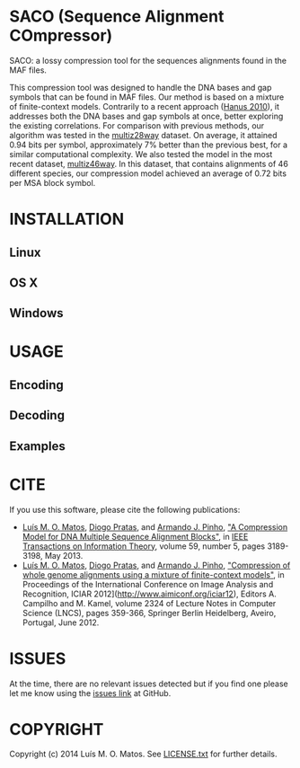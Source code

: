 # SACO (Sequence Alignment COmpressor) #
SACO: a lossy compression tool for the sequences alignments found in the MAF files.

This compression tool was designed to handle the DNA bases and gap symbols that can be found in MAF files. Our method is based on a mixture of finite-context models. Contrarily to a recent approach ([Hanus 2010](http://dx.doi.org/10.1109/TIT.2009.2037052)), it addresses both the DNA bases and gap symbols at once, better exploring the existing correlations. For comparison with previous methods, our algorithm was tested in the [multiz28way](http://hgdownload-test.cse.ucsc.edu/goldenPath/hg18/multiz28way) dataset. On average, it attained 0.94 bits per symbol, approximately 7% better than the previous best, for a similar computational complexity. We also tested the model in the most recent dataset, [multiz46way](http://hgdownload-test.cse.ucsc.edu/goldenPath/hg19/multiz46way). In this dataset, that contains alignments of 46 different species, our compression model achieved an average of 0.72 bits per MSA block symbol.


# INSTALLATION #

## Linux ##

## OS X ##

## Windows ##

# USAGE #

## Encoding ##

## Decoding ##

## Examples ##

# CITE #
If you use this software, please cite the following publications: 
* [Luís M. O. Matos](http://sweet.ua.pt/luismatos), [Diogo Pratas](http://sweet.ua.pt/pratas), and [Armando J. Pinho](http://sweet.ua.pt/ap), ["A Compression Model for DNA Multiple Sequence Alignment Blocks"](http://ieeexplore.ieee.org/xpl/articleDetails.jsp?arnumber=6415270), in [IEEE Transactions on Information Theory](http://ieeexplore.ieee.org/xpl/RecentIssue.jsp?punumber=18), volume 59, number 5, pages 3189-3198, May 2013.
* [Luís M. O. Matos](http://sweet.ua.pt/luismatos), [Diogo Pratas](http://sweet.ua.pt/pratas), and [Armando J. Pinho](http://sweet.ua.pt/ap), ["Compression of whole genome alignments using a mixture of finite-context models"](https://dl.dropboxusercontent.com/u/1944285/publications/ConferencePapers/Matos-2012c.pdf), in Proceedings of the International Conference on Image Analysis and Recognition, ICIAR 2012](http://www.aimiconf.org/iciar12), Editors A. Campilho and M. Kamel, volume 2324 of Lecture Notes in Computer Science (LNCS), pages 359-366, Springer Berlin Heidelberg, Aveiro, Portugal, June 2012.

# ISSUES #
At the time, there are no relevant issues detected but if you find one please let me know using the [issues link](https://github.com/lumiratos/saco/issues) at GitHub.

# COPYRIGHT #
Copyright (c) 2014 Luís M. O. Matos. See [LICENSE.txt](https://github.com/lumiratos/saco/blob/master/LICENSE.txt) for further details.

